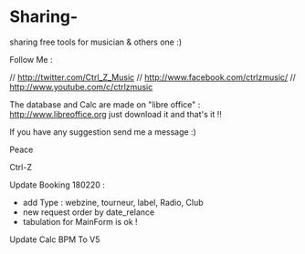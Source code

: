 # Sharing-
sharing free tools for musician & others one :)

Follow Me :

// http://twitter.com/Ctrl_Z_Music
// http://www.facebook.com/ctrlzmusic/
// http://www.youtube.com/c/ctrlzmusic


The database and Calc are made on "libre office" : http://www.libreoffice.org
just download it and that's it !!

If you have any suggestion send me a message :)

Peace 

Ctrl-Z


Update Booking 180220 : 
* add Type : webzine, tourneur, label, Radio, Club
* new request order by date_relance
* tabulation for MainForm is ok ! 
                
Update Calc BPM To V5 
